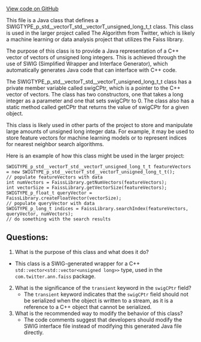 [View code on GitHub](https://github.com/misbahsy/the-algorithm/ann/src/main/java/com/twitter/ann/faiss/swig/SWIGTYPE_p_std__vectorT_std__vectorT_unsigned_long_t_t.java)

This file is a Java class that defines a SWIGTYPE_p_std__vectorT_std__vectorT_unsigned_long_t_t class. This class is used in the larger project called The Algorithm from Twitter, which is likely a machine learning or data analysis project that utilizes the Faiss library. 

The purpose of this class is to provide a Java representation of a C++ vector of vectors of unsigned long integers. This is achieved through the use of SWIG (Simplified Wrapper and Interface Generator), which automatically generates Java code that can interface with C++ code. 

The SWIGTYPE_p_std__vectorT_std__vectorT_unsigned_long_t_t class has a private member variable called swigCPtr, which is a pointer to the C++ vector of vectors. The class has two constructors, one that takes a long integer as a parameter and one that sets swigCPtr to 0. The class also has a static method called getCPtr that returns the value of swigCPtr for a given object. 

This class is likely used in other parts of the project to store and manipulate large amounts of unsigned long integer data. For example, it may be used to store feature vectors for machine learning models or to represent indices for nearest neighbor search algorithms. 

Here is an example of how this class might be used in the larger project:

```
SWIGTYPE_p_std__vectorT_std__vectorT_unsigned_long_t_t featureVectors = new SWIGTYPE_p_std__vectorT_std__vectorT_unsigned_long_t_t();
// populate featureVectors with data
int numVectors = FaissLibrary.getNumVectors(featureVectors);
int vectorSize = FaissLibrary.getVectorSize(featureVectors);
SWIGTYPE_p_float_t queryVector = FaissLibrary.createFloatVector(vectorSize);
// populate queryVector with data
SWIGTYPE_p_long_t indices = FaissLibrary.searchIndex(featureVectors, queryVector, numVectors);
// do something with the search results
```
## Questions: 
 1. What is the purpose of this class and what does it do?
   - This class is a SWIG-generated wrapper for a C++ `std::vector<std::vector<unsigned long>>` type, used in the `com.twitter.ann.faiss` package.
2. What is the significance of the `transient` keyword in the `swigCPtr` field?
   - The `transient` keyword indicates that the `swigCPtr` field should not be serialized when the object is written to a stream, as it is a reference to a C++ object that cannot be serialized.
3. What is the recommended way to modify the behavior of this class?
   - The code comments suggest that developers should modify the SWIG interface file instead of modifying this generated Java file directly.